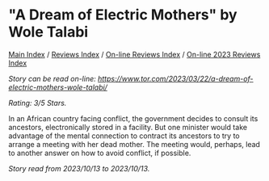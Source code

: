 # "A Dream of Electric Mothers" by Wole Talabi

[Main Index](../../../README.md) / [Reviews Index](../../README.md) / [On-line Reviews Index](../README.md) / [On-line 2023 Reviews Index](README.md)

*Story can be read on-line: <https://www.tor.com/2023/03/22/a-dream-of-electric-mothers-wole-talabi/>*

*Rating: 3/5 Stars.*

In an African country facing conflict, the government decides to consult its ancestors, electronically stored in a facility. But one minister would take advantage of the mental connection to contract its ancestors to try to arrange a meeting with her dead mother. The meeting would, perhaps, lead to another answer on how to avoid conflict, if possible.

*Story read from 2023/10/13 to 2023/10/13.*
